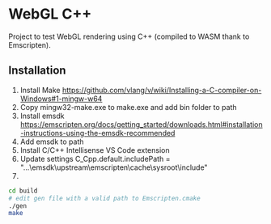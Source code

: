 # WebGL C++
Project to test WebGL rendering using C++ (compiled to WASM thank to Emscripten).

## Installation

1. Install Make https://github.com/vlang/v/wiki/Installing-a-C-compiler-on-Windows#1-mingw-w64
2. Copy mingw32-make.exe to make.exe and add bin folder to path
3. Install emsdk https://emscripten.org/docs/getting_started/downloads.html#installation-instructions-using-the-emsdk-recommended
4. Add emsdk to path
5. Install C/C++ Intellisense VS Code extension
6. Update settings C_Cpp.default.includePath = "...\emsdk\upstream\emscripten\cache\sysroot\include"
7.

```bash
cd build
# edit gen file with a valid path to Emscripten.cmake
./gen
make
```